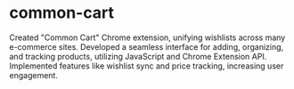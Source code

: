 # common-cart

Created "Common Cart" Chrome extension, unifying wishlists across many e-commerce sites. Developed a seamless interface for adding, organizing, and tracking products, utilizing JavaScript and Chrome Extension API. Implemented features like wishlist sync and price tracking, increasing user engagement.
